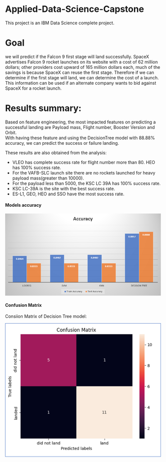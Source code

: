# Applied-Data-Science-Capstone
This project is an IBM Data Science complete project.

# Goal
we will predict if the Falcon 9 first stage will land successfully. SpaceX advertises Falcon 9 rocket launches on its website with a cost of 62 million dollars; other providers cost upward of 165 million dollars each, much of the savings is because SpaceX can reuse the first stage. Therefore if we can determine if the first stage will land, we can determine the cost of a launch. This information can be used if an alternate company wants to bid against SpaceX for a rocket launch. 


# Results summary:
Based on feature engineering, the most impacted features on predicting a successful landing are Payload mass, Flight number, Booster Version and Orbit.<br/>
With having these feature and using the DecisionTree model with 88.88% accuracy, we can predict the success or failure landing. <br/>

These results are also obtained from the analysis:<br/>
- VLEO has complete success rate for flight number more than 80. HEO has 100% success rate.<br/>
- For the VAFB-SLC launch site there are no rockets launched for heavy payload mass(greater than 10000).<br/>
- For the payload less than 5000, the KSC LC 39A has 100% success rate.<br/>
- KSC LC-39A is the site with the best success rate.<br/>
- ES-L1, GEO, HEO and SSO have the most success rate.<br/>


#### Models accuracy

<img src=https://github.com/HadisAB/Applied-Data-Science-Capstone/blob/main/ModelAccuracy.png />

<br/>

#### Confusion Matrix 
Consiion Matrix of Decision Tree model:

<img src=https://github.com/HadisAB/Applied-Data-Science-Capstone/blob/main/ConfusionMatrix.png />
